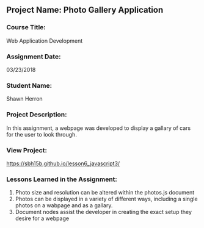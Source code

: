 ## Project Name:  Photo Gallery Application

### Course Title:
Web Application Development

### Assignment Date:  
03/23/2018

### Student Name:  
Shawn Herron

### Project Description:
In this assignment, a webpage was developed to display a gallary of cars for the user to look through.

### View Project:
https://sbh15b.github.io/lesson6_javascript3/

### Lessons Learned in the Assignment:
1. Photo size and resolution can be altered within the photos.js document
2. Photos can be displayed in a variety of different ways, including a single photos on a wabpage and as a gallary.
3. Document nodes assist the developer in creating the exact setup they desire for a webpage
